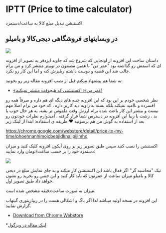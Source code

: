 IPTT (Price to time calculator)
=======
اکستنشن تبدیل مبلغ کالا به ساعت/دستمزد

در وبسایتهای فروشگاهی دیجی‌کالا و بامیلو
-----

![](https://files.virgool.io/upload/users/3676/posts/m2saanql80wb/cmxgqdcokan5.png)

داستان ساخت این افزونه از اونجایی که شروع شد که جاوید ایزدفر یه تصویر از افزونه ای که اسمش رو گذاشته بود  "عمر من" با همین مضمون در توییتر منتشر کرد و من برام جالب شد این قضیه و دوست داشتم ریلیزش کنه و اما این کار رو نکرد.

به شما هم پیشنهاد میکنم قبل از نصب افزونه مقاله زیر رو بخونید:

* [«عمر من»: اکستنشنی که هیچوقت منتشر نمیکنم!](https://virgool.io/@JavidIzadfar/%D8%B9%D9%85%D8%B1-%D9%85%D9%86-%D8%A7%DA%A9%D8%B3%D8%AA%D9%86%D8%B4%D9%86%DB%8C-%DA%A9%D9%87-%D9%87%DB%8C%DA%86%D9%88%D9%82%D8%AA-%D9%85%D9%86%D8%AA%D8%B4%D8%B1-%D9%86%D9%85%DB%8C%DA%A9%D9%86%D9%85-ro0ruevctaio)

نظر شخصی خودم بر این بود که این افزونه جنبه های دیگه ای هم داره و صرفاً همه رو افسرده و ناامید نمیکنه بلکه بسته به زاویه دید کاربر داره ، که خود من برام اصلا مهم نیست و بیشتر این کار باعث شده برام  ارزش وقت ملموس تر بشه.
به هر حال خوب یا بد ، زشت یا زیبا این افزونه در دسترس شما قرار گرفته . امیدوارم نظرات خودتون رو بعد از استفاده به گوش من هم برسونید ♥
طریقه ی استفاده:
ابتدا از لینک زیر

https://chrome.google.com/webstore/detail/price-to-my-time/phoehnanhimojcbebjldknajipijlmhd

اکستنشن را نصب کنید سپس طبق تصویر زیر بر روی آیکون افزونه کلیک کنید و میزان دستمزد خود را بر حسب ساعت/تومان وارد نمایید:

![](https://files.virgool.io/upload/users/3676/posts/m2saanql80wb/1ofpephzjm3y.png)

تیک "محاسبه گر" اگر فعال باشد این اکستنشن کار میکند و به جای نمایش مبلغ در دیجی کالا و بامیلو میزان ساعت از عمرتون که باید کار کنید و این جنس رو بخرید رو نشون خواهد داد طبق تصویر اول.

میزان به صورت ساعت:دقیقه مشخص شده است.


این افزونه در نسخه اولیه میباشد لذا اگر باگ و اشکالی هست را در ریپازیتوری گیتهاب گزارش نمایید.
* [Download from Chrome Webstore](https://chrome.google.com/webstore/detail/iranian-lifetime-calculat/phoehnanhimojcbebjldknajipijlmhd)

*[لینک مقاله در ویرگول](https://virgool.io/@mahmoudetc/%D8%A7%DA%A9%D8%B3%D8%AA%D9%86%D8%B4%D9%86-%DA%A9%D8%B1%D9%88%D9%85-%D8%AA%D8%A8%D8%AF%DB%8C%D9%84-%D9%82%DB%8C%D9%85%D8%AA-%D8%A8%D9%87-%D8%B3%D8%A7%D8%B9%D8%AA-%D8%AF%D8%B3%D8%AA%D9%85%D8%B2%D8%AF-m2saanql80wb)
